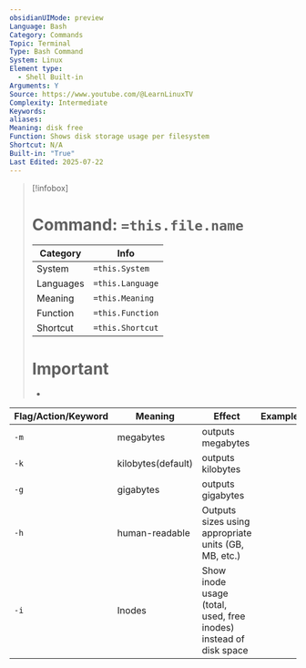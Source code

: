 ```yaml
---
obsidianUIMode: preview
Language: Bash
Category: Commands
Topic: Terminal
Type: Bash Command
System: Linux
Element type:
  - Shell Built-in
Arguments: Y
Source: https://www.youtube.com/@LearnLinuxTV
Complexity: Intermediate
Keywords: 
aliases: 
Meaning: disk free
Function: Shows disk storage usage per filesystem
Shortcut: N/A
Built-in: "True"
Last Edited: 2025-07-22
---
```

>[!infobox]
> # Command: `=this.file.name`
> Category |  Info |
> ---|---|
> System|`=this.System`
> Languages|`=this.Language`
> Meaning|`=this.Meaning`
> Function| `=this.Function`
> Shortcut|`=this.Shortcut`
> # Important
> -


| Flag/Action/Keyword | Meaning            | Effect                                                            | Example |
| ------------------- | ------------------ | ----------------------------------------------------------------- | ------- |
| `-m`                | megabytes          | outputs megabytes                                                 |         |
| `-k`                | kilobytes(default) | outputs kilobytes                                                 |         |
| `-g`                | gigabytes          | outputs gigabytes                                                 |         |
| `-h`                | human-readable     | Outputs sizes using appropriate units (GB, MB, etc.)              |         |
| `-i`                | Inodes             | Show inode usage (total, used, free inodes) instead of disk space |         |
